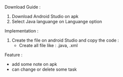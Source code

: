 Download Guide : 

  1. Download Android Studio on apk
  2. Select Java languange on Languange option


Implementation : 
  1. Create the file on android Studio and copy the code :
     - Create all file like : .java, .xml

Feature :
 - add some note on apk
 - can change or delete some task
